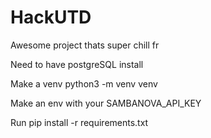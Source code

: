 # HackUTD
Awesome project thats super chill fr

Need to have postgreSQL install

Make a venv python3 -m venv venv

Make an env with your SAMBANOVA_API_KEY

Run pip install -r requirements.txt
